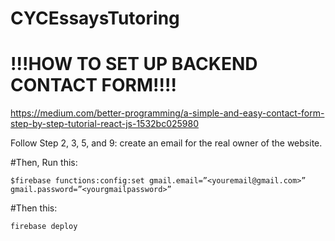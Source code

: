 # CYCEssaysTutoring


# !!!HOW TO SET UP BACKEND CONTACT FORM!!!!
https://medium.com/better-programming/a-simple-and-easy-contact-form-step-by-step-tutorial-react-js-1532bc025980

Follow Step 2, 3, 5, and 9: create an email for the real owner of the website.

#Then, Run this:

`$firebase functions:config:set gmail.email=”<youremail@gmail.com>” gmail.password=”<yourgmailpassword>”`

#Then this:


`firebase deploy`
